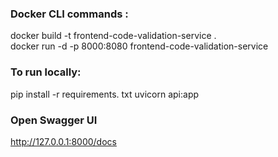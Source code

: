 ### Docker CLI commands :
docker build -t frontend-code-validation-service .      
docker run -d -p 8000:8080 frontend-code-validation-service

### To run locally: ###
pip install -r requirements. txt
uvicorn api:app

### Open Swagger UI ###
http://127.0.0.1:8000/docs<br>